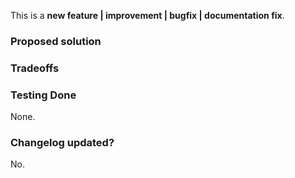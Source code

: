 

<!-- Choose one of the following: -->
This is a **new feature | improvement | bugfix | documentation fix**.
<!-- New feature? Update the CHANGELOG.md too -->
<!-- Improvement? Explain how and why. -->
<!-- Bugfix? Reference that issue as well. -->

### Proposed solution

<!-- Which specific problem does this PR solve and how?  -->
<!-- If it fixes a particular Issue, add "Fixes #ISSUE_NUMBER" in your title -->

### Tradeoffs

<!-- What are the drawbacks of this solution? Are there alternative ones? -->


### Testing Done

None.

<!-- BEFORE SUBMITTING YOUR PR, MAKE SURE TO FOLLOW THESE STEPS: -->
<!-- 1. Pull the latest `main` branch -->
<!-- 2. Try your changes -->

<!-- How have you confirmed this feature works? -->
<!-- Please explain more than "Yes". -->

### Changelog updated?

No.

<!-- Thanks! -->

